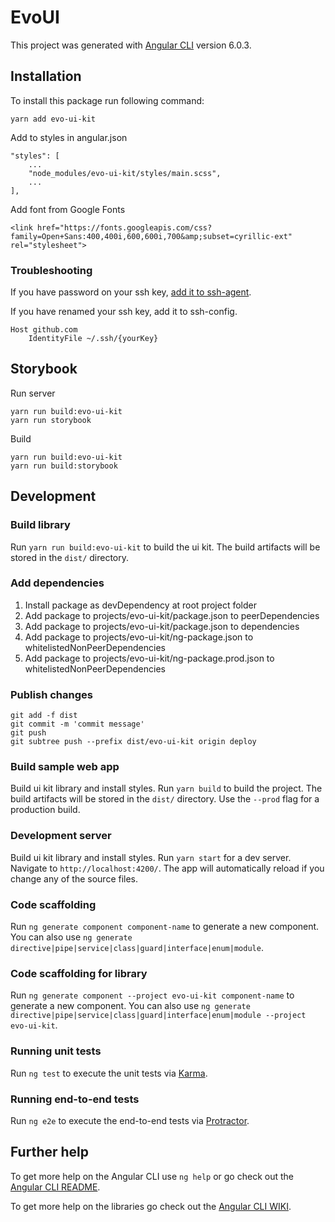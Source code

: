 # EvoUI

This project was generated with [Angular CLI](https://github.com/angular/angular-cli) version 6.0.3.

## Installation

To install this package run following command:

```
yarn add evo-ui-kit
```

Add to styles in angular.json

```
"styles": [
    ...
    "node_modules/evo-ui-kit/styles/main.scss",
    ...
],
```

Add font from Google Fonts

```
<link href="https://fonts.googleapis.com/css?family=Open+Sans:400,400i,600,600i,700&amp;subset=cyrillic-ext" rel="stylesheet">
```

### Troubleshooting

If you have password on your ssh key, [add it to ssh-agent](https://help.github.com/articles/generating-a-new-ssh-key-and-adding-it-to-the-ssh-agent/#adding-your-ssh-key-to-the-ssh-agent).

If you have renamed your ssh key, add it to ssh-config.

```
Host github.com
    IdentityFile ~/.ssh/{yourKey}
```

## Storybook

Run server

```
yarn run build:evo-ui-kit
yarn run storybook
```

Build

```
yarn run build:evo-ui-kit
yarn run build:storybook
```

## Development

### Build library

Run `yarn run build:evo-ui-kit` to build the ui kit. The build artifacts will be stored in the `dist/` directory.

### Add dependencies

1. Install package as devDependency at root project folder
1. Add package to projects/evo-ui-kit/package.json to peerDependencies
1. Add package to projects/evo-ui-kit/package.json to dependencies
1. Add package to projects/evo-ui-kit/ng-package.json to whitelistedNonPeerDependencies
1. Add package to projects/evo-ui-kit/ng-package.prod.json to whitelistedNonPeerDependencies

### Publish changes

```
git add -f dist
git commit -m 'commit message'
git push
git subtree push --prefix dist/evo-ui-kit origin deploy
```

### Build sample web app

Build ui kit library and install styles. Run `yarn build` to build the project. The build artifacts will be stored in the `dist/` directory. Use the `--prod` flag for a production build.

### Development server

Build ui kit library and install styles. Run `yarn start` for a dev server. Navigate to `http://localhost:4200/`. The app will automatically reload if you change any of the source files.

### Code scaffolding

Run `ng generate component component-name` to generate a new component. You can also use `ng generate directive|pipe|service|class|guard|interface|enum|module`.

### Code scaffolding for library

Run `ng generate component --project evo-ui-kit component-name` to generate a new component. You can also use `ng generate directive|pipe|service|class|guard|interface|enum|module --project evo-ui-kit`.

### Running unit tests

Run `ng test` to execute the unit tests via [Karma](https://karma-runner.github.io).

### Running end-to-end tests

Run `ng e2e` to execute the end-to-end tests via [Protractor](http://www.protractortest.org/).

## Further help

To get more help on the Angular CLI use `ng help` or go check out the [Angular CLI README](https://github.com/angular/angular-cli/blob/master/README.md).

To get more help on the libraries go check out the [Angular CLI WIKI](https://github.com/angular/angular-cli/wiki/stories-create-library).
